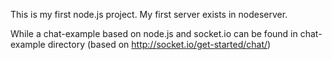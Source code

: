 This is my first node.js project. My first server exists in nodeserver.

While a chat-example based on node.js and socket.io can be found in chat-example directory (based on http://socket.io/get-started/chat/)
